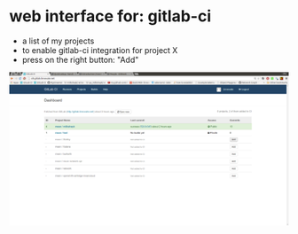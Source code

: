 # web interface for: gitlab-ci 
- a list of my projects
- to enable gitlab-ci integration for project X
- press on the right button: "Add"


![enable integration for my projects](enable_integration_for_my_project.png.png)
